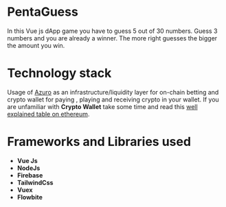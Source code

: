 # PentaGuess 
In this Vue js dApp game you have to guess 5 out of 30 numbers. Guess 3 numbers and you are already a winner. The more right guesses the bigger the amount you win.

# Technology stack
Usage of [Azuro](https://pages.github.com/) as an infrastructure/liquidity layer for on-chain betting and crypto wallet for paying , playing and receiving crypto in your wallet. If you are unfamiliar with **Crypto Wallet** take some time and read this [well explained table on ethereum](https://ethereum.org/en/wallets/find-wallet/).


# Frameworks and Libraries used
+ **Vue Js**
+ **NodeJs**
+ **Firebase**
+ **TailwindCss**
+ **Vuex**
+ **Flowbite**
